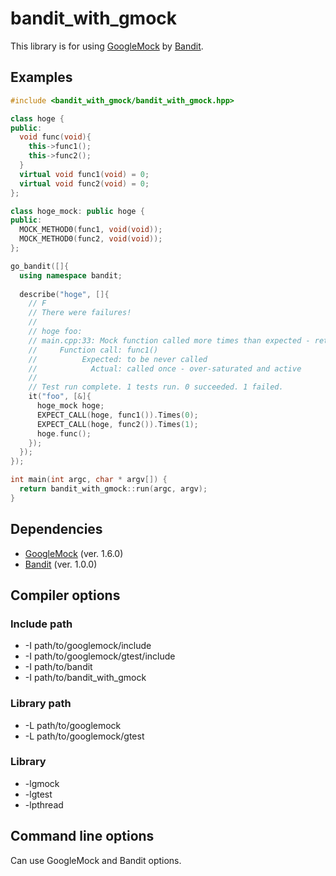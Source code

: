 bandit_with_gmock
=================

This library is for using [GoogleMock](https://code.google.com/p/googlemock "GoogleMock") by [Bandit](https://github.com/joakimkarlsson/bandit "Bandit"). 

## Examples

```c++
#include <bandit_with_gmock/bandit_with_gmock.hpp>

class hoge {
public:
  void func(void){
    this->func1();
    this->func2();
  }
  virtual void func1(void) = 0;
  virtual void func2(void) = 0;
};

class hoge_mock: public hoge {
public:
  MOCK_METHOD0(func1, void(void));
  MOCK_METHOD0(func2, void(void));
};

go_bandit([]{
  using namespace bandit;
  
  describe("hoge", []{
    // F
    // There were failures!
    // 
    // hoge foo:
    // main.cpp:33: Mock function called more times than expected - returning directly.
    //     Function call: func1()
    //          Expected: to be never called
    //            Actual: called once - over-saturated and active
    // 
    // Test run complete. 1 tests run. 0 succeeded. 1 failed.
    it("foo", [&]{
      hoge_mock hoge;
      EXPECT_CALL(hoge, func1()).Times(0);
      EXPECT_CALL(hoge, func2()).Times(1);
      hoge.func();
    });
  });
});

int main(int argc, char * argv[]) {
  return bandit_with_gmock::run(argc, argv);
}
```

## Dependencies

* [GoogleMock](https://code.google.com/p/googlemock "GoogleMock") (ver. 1.6.0)
* [Bandit](https://github.com/joakimkarlsson/bandit "Bandit") (ver. 1.0.0)


## Compiler options

### Include path

* -I path/to/googlemock/include
* -I path/to/googlemock/gtest/include
* -I path/to/bandit
* -I path/to/bandit_with_gmock

### Library path

* -L path/to/googlemock
* -L path/to/googlemock/gtest

### Library

* -lgmock
* -lgtest
* -lpthread

## Command line options

Can use GoogleMock and Bandit options.
